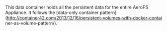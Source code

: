 This data container holds all the persistent data for the entire AeroFS 
Appliance.
It follows the [data-only container 
pattern](http://container42.com/2013/12/16/persistent-volumes-with-docker-contai
ner-as-volume-pattern/).
